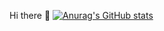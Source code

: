 Hi there 👋
[![Anurag's GitHub stats](https://github-readme-stats.vercel.app/api?username=깃허브아이디)](https://github.com/jun111haha/github-readme-stats)

